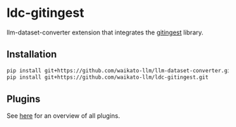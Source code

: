 # ldc-gitingest
llm-dataset-converter extension that integrates the [gitingest](https://github.com/cyclotruc/gitingest) library.


## Installation

```bash
pip install git+https://github.com/waikato-llm/llm-dataset-converter.git
pip install git+https://github.com/waikato-llm/ldc-gitingest.git
```

## Plugins

See [here](plugins/README.md) for an overview of all plugins.
